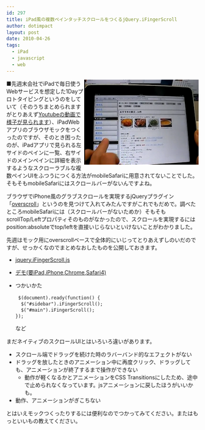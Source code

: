 ```yaml
---
id: 297
title: iPad風の複数ペインタッチスクロールをつくるjQuery.iFingerScroll
author: dotimpact
layout: post
date: 2010-04-26
tags:
  - iPad
  - javascript
  - web
---
```

<img src="/hexo/images/wp-content/uploads/2010/04/iFingerScroll1.png" class="img_R" alt="iFingerScroll.png" border="0" width="300" height="222" align="right" />

■先週末会社でiPadで毎日使うWebサービスを想定した1Dayプロトタイピングというのをしていて（そのうちまとめられますがとりあえず[Youtubeの動画で様子が見られます][1]）、iPadWebアプリのブラウザモックをつくったのですが、そのとき困ったのが、iPadアプリで見られる左サイドのペインに一覧、右サイドのメインペインに詳細を表示するようなスクローラブルな複数ペインUIをふつうにつくる方法がmobileSafariに用意されてないことでした。そもそもmobileSafariにはスクロールバーがないんですよね。

ブラウザでiPhone風のグラブスクロールを実現するjQueryプラグイン「[overscroll][2]」というのを見つけて入れてみたんですがこれでもだめで。調べたところmobileSafariには（スクロールバーがないためか）そもそもscrollTop/Leftプロパティそのものがなかったので、スクロールを実現するにはposition:absoluteでtop/leftを直接いじらないといけないことがわかりました。

先週はモック用にoverscrollベースで全体的にいじってとりあえずしのいだのですが、せっかくなのでまとめなおしたものを公開しておきます。

  * [jquery.iFingerScroll.js][3]
  * [デモ(要iPad,iPhone,Chrome,Safari4)][4]

  * つかいかた

         $(document).ready(function() {
          $("#sidebar").iFingerScroll();
          $("#main").iFingerScroll();
        });


    など

まだネイティブのスクロールUIとはいろいろ違いがあります。

  * スクロール端でドラッグを続けた時のラバーバンド的なエフェクトがない
  * ドラッグを放したときのアニメーション中に再度クリック、ドラッグしても、アニメーションが終了するまで操作ができない
      * 動作が軽くなるかとアニメーションをCSS Transitionsにしたため、途中で止められなくなっています。jsアニメーションに戻したほうがいいかも。
  * 動作、アニメーションがぎこちない

とはいえモックつくったりするには便利なのでつかってみてください。またはもっといいもの教えてください。

 [1]: http://www.youtube.com/view_play_list?p=20D69FB55D0D13DF
 [2]: http://azoffdesign.com/plugins/js/overscroll]
 [3]: http://dl.dropbox.com/u/5872168/iFingerScroll/javascripts/jquery.iFingerScroll.js
 [4]: http://dl.dropbox.com/u/5872168/iFingerScroll/index.html
